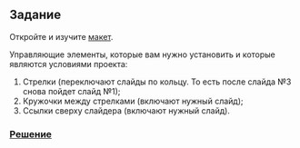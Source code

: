 ## Задание
Откройте и изучите [макет](https://www.figma.com/file/D4rkmpfIjEC3GwYBPgE1vd/Slider).

Управляющие элементы, которые вам нужно установить и которые являются условиями проекта:

1. Стрелки (переключают слайды по кольцу. То есть после слайда №3 снова пойдет слайд №1);
2. Кружочки между стрелками (включают нужный слайд);
3. Ссылки сверху слайдера (включают нужный слайд).

### [Решение]()